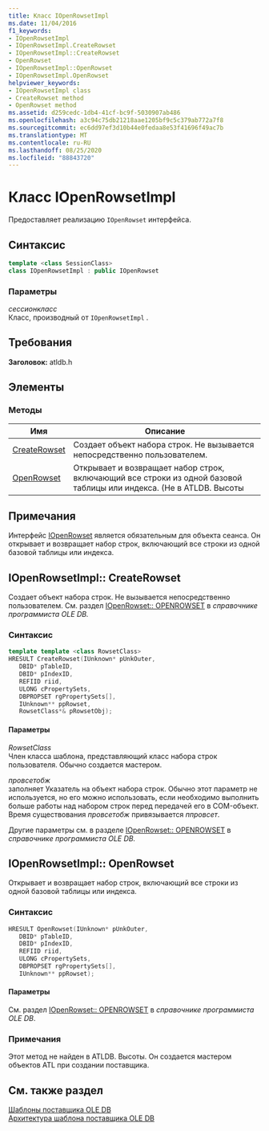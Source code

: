 ```yaml
---
title: Класс IOpenRowsetImpl
ms.date: 11/04/2016
f1_keywords:
- IOpenRowsetImpl
- IOpenRowsetImpl.CreateRowset
- IOpenRowsetImpl::CreateRowset
- OpenRowset
- IOpenRowsetImpl::OpenRowset
- IOpenRowsetImpl.OpenRowset
helpviewer_keywords:
- IOpenRowsetImpl class
- CreateRowset method
- OpenRowset method
ms.assetid: d259cedc-1db4-41cf-bc9f-5030907ab486
ms.openlocfilehash: a3c94c75db21218aae1205bf9c5c379ab772a7f8
ms.sourcegitcommit: ec6dd97ef3d10b44e0fedaa8e53f41696f49ac7b
ms.translationtype: MT
ms.contentlocale: ru-RU
ms.lasthandoff: 08/25/2020
ms.locfileid: "88843720"
---
```

# <a name="iopenrowsetimpl-class"></a>Класс IOpenRowsetImpl

Предоставляет реализацию `IOpenRowset` интерфейса.

## <a name="syntax"></a>Синтаксис

```cpp
template <class SessionClass>
class IOpenRowsetImpl : public IOpenRowset
```

### <a name="parameters"></a>Параметры

*сессионкласс*<br/>
Класс, производный от `IOpenRowsetImpl` .

## <a name="requirements"></a>Требования

**Заголовок:** atldb.h

## <a name="members"></a>Элементы

### <a name="methods"></a>Методы

| Имя | Описание |
|-|-|
|[CreateRowset](#createrowset)|Создает объект набора строк. Не вызывается непосредственно пользователем.|
|[OpenRowset](#openrowset)|Открывает и возвращает набор строк, включающий все строки из одной базовой таблицы или индекса. (Не в ATLDB. Высоты|

## <a name="remarks"></a>Примечания

Интерфейс [IOpenRowset](/previous-versions/windows/desktop/ms716946(v=vs.85)) является обязательным для объекта сеанса. Он открывает и возвращает набор строк, включающий все строки из одной базовой таблицы или индекса.

## <a name="iopenrowsetimplcreaterowset"></a><a name="createrowset"></a> IOpenRowsetImpl:: CreateRowset

Создает объект набора строк. Не вызывается непосредственно пользователем. См. раздел [IOpenRowset:: OPENROWSET](/previous-versions/windows/desktop/ms716724(v=vs.85)) в *справочнике программиста OLE DB.*

### <a name="syntax"></a>Синтаксис

```cpp
template template <class RowsetClass>
HRESULT CreateRowset(IUnknown* pUnkOuter,
   DBID* pTableID,
   DBID* pIndexID,
   REFIID riid,
   ULONG cPropertySets,
   DBPROPSET rgPropertySets[],
   IUnknown** ppRowset,
   RowsetClass*& pRowsetObj);
```

#### <a name="parameters"></a>Параметры

*RowsetClass*<br/>
Член класса шаблона, представляющий класс набора строк пользователя. Обычно создается мастером.

*провсетобж*<br/>
заполняет Указатель на объект набора строк. Обычно этот параметр не используется, но его можно использовать, если необходимо выполнить больше работы над набором строк перед передачей его в COM-объект. Время существования *провсетобж* привязывается *ппровсет*.

Другие параметры см. в разделе [IOpenRowset:: OPENROWSET](/previous-versions/windows/desktop/ms716724(v=vs.85)) в *справочнике программиста OLE DB.*

## <a name="iopenrowsetimplopenrowset"></a><a name="openrowset"></a> IOpenRowsetImpl:: OpenRowset

Открывает и возвращает набор строк, включающий все строки из одной базовой таблицы или индекса.

### <a name="syntax"></a>Синтаксис

```cpp
HRESULT OpenRowset(IUnknown* pUnkOuter,
   DBID* pTableID,
   DBID* pIndexID,
   REFIID riid,
   ULONG cPropertySets,
   DBPROPSET rgPropertySets[],
   IUnknown** ppRowset);
```

#### <a name="parameters"></a>Параметры

См. раздел [IOpenRowset:: OPENROWSET](/previous-versions/windows/desktop/ms716724(v=vs.85)) в *справочнике программиста OLE DB*.

### <a name="remarks"></a>Примечания

Этот метод не найден в ATLDB. Высоты. Он создается мастером объектов ATL при создании поставщика.

## <a name="see-also"></a>См. также раздел

[Шаблоны поставщика OLE DB](../../data/oledb/ole-db-provider-templates-cpp.md)<br/>
[Архитектура шаблона поставщика OLE DB](../../data/oledb/ole-db-provider-template-architecture.md)
